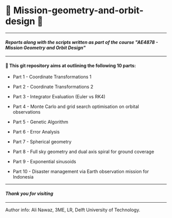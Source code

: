 # :rocket: Mission-geometry-and-orbit-design :rocket:
---
#### **_Reports along with the scripts written as part of the course "AE4878 - Mission Geometry and Orbit Design"_**
---
#### :beginner: This git repository aims at outlining the following 10 parts:

* Part 1 - Coordinate Transformations 1

* Part 2 - Coordinate Transformations 2

* Part 3 - Integrator Evaluation (Euler vs RK4)

* Part 4 - Monte Carlo and grid search optimisation on orbital observations

* Part 5 - Genetic Algorithm

* Part 6 - Error Analysis

* Part 7 - Spherical geometry

* Part 8 - Full sky geometry and dual axis spiral for ground coverage

* Part 9 - Exponential sinusoids

* Part 10 - Disaster management via Earth observation mission for Indonesia
---
#### **_Thank you for visiting_**
---
Author info: Ali Nawaz, 3ME, LR, Delft University of Technology.

